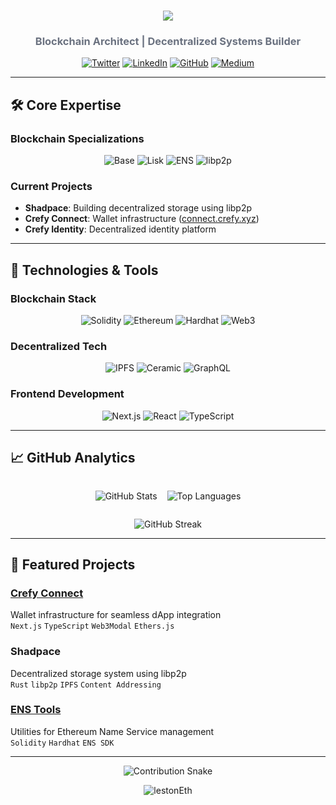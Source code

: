 <h1 align="center">
  <img src="https://readme-typing-svg.herokuapp.com?font=Righteous&size=40&duration=4000&color=4F46E5&center=true&vCenter=true&width=500&lines=Hi+👋,+I'm+Jimleston+Osoi" />
</h1>

<h3 align="center" style="color: #6B7280;">Blockchain Architect | Decentralized Systems Builder</h3>

<div align="center">
  
[![Twitter](https://img.shields.io/badge/Twitter-%231DA1F2.svg?style=for-the-badge&logo=Twitter&logoColor=white)](https://twitter.com/lestonjim)
[![LinkedIn](https://img.shields.io/badge/linkedin-%230077B5.svg?style=for-the-badge&logo=linkedin&logoColor=white)](https://linkedin.com/in/jimleston-osoi)
[![GitHub](https://img.shields.io/badge/github-%23121011.svg?style=for-the-badge&logo=github&logoColor=white)](https://github.com/lestonEth)
[![Medium](https://img.shields.io/badge/Medium-%23000000.svg?style=for-the-badge&logo=Medium&logoColor=white)](https://medium.com/@lestonEth)

</div>

---

## 🛠️ Core Expertise

### Blockchain Specializations
<div align="center">
  <img src="https://img.shields.io/badge/Base-0052FF?style=for-the-badge&logo=coinbase&logoColor=white" alt="Base">
  <img src="https://img.shields.io/badge/Lisk-1A68F6?style=for-the-badge&logo=lisk&logoColor=white" alt="Lisk">
  <img src="https://img.shields.io/badge/ENS-5298FF?style=for-the-badge&logo=ethereum-name-service&logoColor=white" alt="ENS">
  <img src="https://img.shields.io/badge/libp2p-121212?style=for-the-badge&logo=ipfs&logoColor=65FEB7" alt="libp2p">
</div>

### Current Projects
- **Shadpace**: Building decentralized storage using libp2p
- **Crefy Connect**: Wallet infrastructure ([connect.crefy.xyz](https://connect.crefy.xyz))
- **Crefy Identity**: Decentralized identity platform

---

## 🚀 Technologies & Tools

### Blockchain Stack
<div align="center">
  <img src="https://img.shields.io/badge/Solidity-%23363636.svg?style=for-the-badge&logo=solidity&logoColor=white" alt="Solidity">
  <img src="https://img.shields.io/badge/Ethereum-3C3C3D?style=for-the-badge&logo=Ethereum&logoColor=white" alt="Ethereum">
  <img src="https://img.shields.io/badge/Hardhat-FFF100?style=for-the-badge&logoColor=black" alt="Hardhat">
  <img src="https://img.shields.io/badge/Web3.js-F16822?style=for-the-badge&logo=web3.js&logoColor=white" alt="Web3">
</div>

### Decentralized Tech
<div align="center">
  <img src="https://img.shields.io/badge/IPFS-65FEB7?style=for-the-badge&logo=ipfs&logoColor=black" alt="IPFS">
  <img src="https://img.shields.io/badge/Ceramic-5C5C5C?style=for-the-badge&logo=ceramic&logoColor=white" alt="Ceramic">
  <img src="https://img.shields.io/badge/GraphQL-E10098?style=for-the-badge&logo=graphql&logoColor=white" alt="GraphQL">
</div>

### Frontend Development
<div align="center">
  <img src="https://img.shields.io/badge/Next-black?style=for-the-badge&logo=next.js&logoColor=white" alt="Next.js">
  <img src="https://img.shields.io/badge/react-%2320232a.svg?style=for-the-badge&logo=react&logoColor=%2361DAFB" alt="React">
  <img src="https://img.shields.io/badge/typescript-%23007ACC.svg?style=for-the-badge&logo=typescript&logoColor=white" alt="TypeScript">
</div>

---

## 📈 GitHub Analytics

<div align="center" style="display: flex; flex-wrap: wrap; justify-content: center; gap: 1rem;">
  
![GitHub Stats](https://github-readme-stats.vercel.app/api?username=lestonEth&show_icons=true&theme=radical&hide_border=true&bg_color=0D1117&title_color=4F46E5&icon_color=4F46E5&include_all_commits=true)

![Top Languages](https://github-readme-stats.vercel.app/api/top-langs/?username=lestonEth&layout=compact&theme=radical&hide_border=true&bg_color=0D1117&title_color=4F46E5)

</div>

<div align="center">
  
![GitHub Streak](https://github-readme-streak-stats.herokuapp.com/?user=lestonEth&theme=radical&hide_border=true&background=0D1117&stroke=4F46E5)

</div>

---

## 🌟 Featured Projects

### [Crefy Connect](https://connect.crefy.xyz)
Wallet infrastructure for seamless dApp integration  
`Next.js` `TypeScript` `Web3Modal` `Ethers.js`

### Shadpace
Decentralized storage system using libp2p  
`Rust` `libp2p` `IPFS` `Content Addressing`

### [ENS Tools](https://github.com/lestonEth/ens-tools)
Utilities for Ethereum Name Service management  
`Solidity` `Hardhat` `ENS SDK`

---

<div align="center">
  
![Contribution Snake](https://github.com/lestonEth/lestonEth/blob/output/github-contribution-grid-snake-dark.svg)

</div>

<div align="center">
  <img src="https://komarev.com/ghpvc/?username=lestonEth&label=Profile%20views&color=4F46E5&style=flat" alt="lestonEth" /> 
</div>
